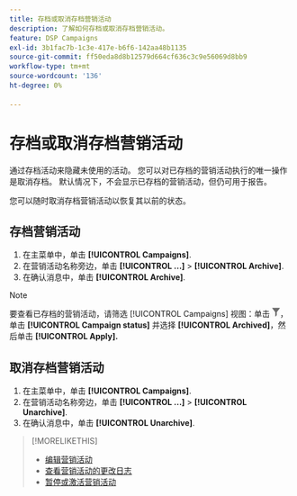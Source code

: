 ```yaml
---
title: 存档或取消存档营销活动
description: 了解如何存档或取消存档营销活动。
feature: DSP Campaigns
exl-id: 3b1fac7b-1c3e-417e-b6f6-142aa48b1135
source-git-commit: ff50eda8d8b12579d664cf636c3c9e56069d8bb9
workflow-type: tm+mt
source-wordcount: '136'
ht-degree: 0%

---
```


# 存档或取消存档营销活动

通过存档活动来隐藏未使用的活动。 您可以对已存档的营销活动执行的唯一操作是取消存档。 默认情况下，不会显示已存档的营销活动，但仍可用于报告。

您可以随时取消存档营销活动以恢复其以前的状态。

## 存档营销活动

1. 在主菜单中，单击 **[!UICONTROL Campaigns]**.
1. 在营销活动名称旁边，单击  **[!UICONTROL ...]** > **[!UICONTROL Archive]**.
1. 在确认消息中，单击 **[!UICONTROL Archive]**.

>[!NOTE]
>
>要查看已存档的营销活动，请筛选 [!UICONTROL Campaigns] 视图：单击 ![“过滤器”按钮](/help/dsp/assets/filter.png)，单击 **[!UICONTROL Campaign status]** 并选择 **[!UICONTROL Archived]**，然后单击 **[!UICONTROL Apply].**

## 取消存档营销活动

1. 在主菜单中，单击 **[!UICONTROL Campaigns]**.
1. 在营销活动名称旁边，单击  **[!UICONTROL ...]** > **[!UICONTROL Unarchive]**.
1. 在确认消息中，单击 **[!UICONTROL Unarchive]**.

>[!MORELIKETHIS]
>
>* [编辑营销活动](campaign-edit.md)
>* [查看营销活动的更改日志](campaign-change-log.md)
>* [暂停或激活营销活动](campaign-pause-activate.md)

